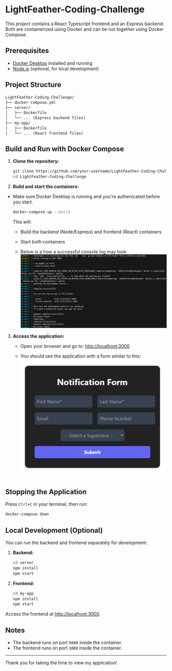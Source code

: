 # LightFeather-Coding-Challenge
This project contains a React Typescript frontend and an Express backend. Both are containerized using Docker and can be run together using Docker Compose.

## Prerequisites

- [Docker Desktop](https://www.docker.com/products/docker-desktop) installed and running
- [Node.js](https://nodejs.org/) (optional, for local development)

## Project Structure

```
LightFeather-Coding-Challenge/
├── docker-compose.yml
├── server/
│   ├── Dockerfile
│   └── ... (Express backend files)
├── my-app/
│   ├── Dockerfile
│   └── ... (React frontend files)
```

## Build and Run with Docker Compose

1. **Clone the repository:**
   ```sh
   git clone https://github.com/your-username/LightFeather-Coding-Challenge.git
   cd LightFeather-Coding-Challenge
   ```

2. **Build and start the containers:**
- Make sure Docker Desktop is running and you're authenicated before you start.
   ```sh
   docker-compose up --build
   ```

   This will:
   - Build the backend (Node/Express) and frontend (React) containers
   - Start both containers

   - Below is a how a successful console log may look:
   ![Application Screenshot](images/success.png)

3. **Access the application:**
   - Open your browser and go to: [http://localhost:3000](http://localhost:3000)

   - You should see the application with a form similar to this:
![Application Screenshot](images/appform.png)

## Stopping the Application

Press `Ctrl+C` in your terminal, then run:
```sh
docker-compose down
```

## Local Development (Optional)

You can run the backend and frontend separately for development:

1. **Backend:**
   ```sh
   cd server
   npm install
   npm start
   ```

2. **Frontend:**
   ```sh
   cd my-app
   npm install
   npm start
   ```

Access the frontend at [http://localhost:3000](http://localhost:3000).

## Notes

- The backend runs on port `8080` inside the container.
- The frontend runs on port `3000` inside the container.


---

Thank you for taking the time to view my application!

